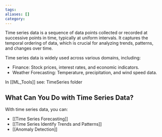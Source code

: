 ```yaml
---
tags: 
aliases: []
category:
---
```

Time series data is a sequence of data points collected or recorded at successive points in time, typically at uniform intervals. It captures the temporal ordering of data, which is crucial for analyzing trends, patterns, and changes over time.

Time series data is widely used across various domains, including:
- Finance: Stock prices, interest rates, and economic indicators.
- Weather Forecasting: Temperature, precipitation, and wind speed data.

In [[ML_Tools]] see: TimeSeries folder
## What Can You Do with Time Series Data?

With time series data, you can:

- [[Time Series Forecasting]]
- [[Time Series Identify Trends and Patterns]]
- [[Anomaly Detection]]


